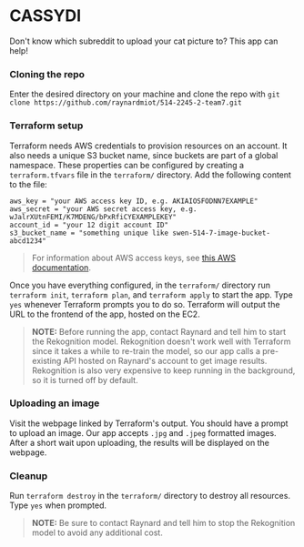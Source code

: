 # CASSYDI

Don't know which subreddit to upload your cat picture to? This app can help!

### Cloning the repo

Enter the desired directory on your machine and clone the repo with
`git clone https://github.com/raynardmiot/514-2245-2-team7.git`

### Terraform setup

Terraform needs AWS credentials to provision resources on an account. It also needs a unique S3 bucket name, since buckets are part of a global namespace. These properties can be configured by creating a `terraform.tfvars` file in the `terraform/` directory. Add the following content to the file:

```
aws_key = "your AWS access key ID, e.g. AKIAIOSFODNN7EXAMPLE"
aws_secret = "your AWS secret access key, e.g. wJalrXUtnFEMI/K7MDENG/bPxRfiCYEXAMPLEKEY"
account_id = "your 12 digit account ID"
s3_bucket_name = "something unique like swen-514-7-image-bucket-abcd1234"
```

> For information about AWS access keys, see [this AWS documentation](https://docs.aws.amazon.com/IAM/latest/UserGuide/id-credentials-access-keys-update.html).

Once you have everything configured, in the `terraform/` directory run `terraform init`, `terraform plan`, and `terraform apply` to start the app. Type `yes` whenever Terraform prompts you to do so. Terraform will output the URL to the frontend of the app, hosted on the EC2.

> **NOTE:** Before running the app, contact Raynard and tell him to start the Rekognition model. Rekognition doesn't work well with Terraform since it takes a while to re-train the model, so our app calls a pre-existing API hosted on Raynard's account to get image results. Rekognition is also very expensive to keep running in the background, so it is turned off by default.

### Uploading an image

Visit the webpage linked by Terraform's output. You should have a prompt to upload an image. Our app accepts `.jpg` and `.jpeg` formatted images. After a short wait upon uploading, the results will be displayed on the webpage.

### Cleanup

Run `terraform destroy` in the `terraform/` directory to destroy all resources. Type `yes` when prompted.

> **NOTE:** Be sure to contact Raynard and tell him to stop the Rekognition model to avoid any additional cost.